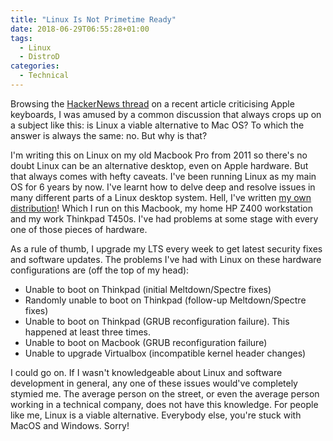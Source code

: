 ```yaml
---
title: "Linux Is Not Primetime Ready"
date: 2018-06-29T06:55:28+01:00
tags:
  - Linux
  - DistroD
categories:
  - Technical
---
```


Browsing the [HackerNews thread](https:d//news.ycombinator.com/item?id=17413572) on a recent article criticising Apple keyboards, I was amused by a common discussion that always crops up on a subject like this: is Linux a viable alternative to Mac OS? To which the answer is always the same: no. But why is that?

<!--more-->

I'm writing this on Linux on my old Macbook Pro from 2011 so there's no doubt Linux can be an alternative desktop, even on Apple hardware. But that always comes with hefty caveats. I've been running Linux as my main OS for 6 years by now. I've learnt how to delve deep and resolve issues in many different parts of a Linux desktop system. Hell, I've written [my own distribution](https://github.com/sbreatnach/distrod)! Which I run on this Macbook, my home HP Z400 workstation and my work Thinkpad T450s. I've had problems at some stage with every one of those pieces of hardware.

As a rule of thumb, I upgrade my LTS every week to get latest security fixes and software updates. The problems I've had with Linux on these hardware configurations are (off the top of my head):

* Unable to boot on Thinkpad (initial Meltdown/Spectre fixes)
* Randomly unable to boot on Thinkpad (follow-up Meltdown/Spectre fixes)
* Unable to boot on Thinkpad (GRUB reconfiguration failure). This happened at least three times. 
* Unable to boot on Macbook (GRUB reconfiguration failure)
* Unable to upgrade Virtualbox (incompatible kernel header changes)

I could go on. If I wasn't knowledgeable about Linux and software development in general, any one of these issues would've completely stymied me. The average person on the street, or even the average person working in a technical company, does not have this knowledge. For people like me, Linux is a viable alternative. Everybody else, you're stuck with MacOS and Windows. Sorry!
